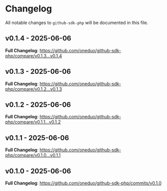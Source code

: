 # Changelog

All notable changes to `github-sdk-php` will be documented in this file.

## v0.1.4 - 2025-06-06

**Full Changelog**: https://github.com/oneduo/github-sdk-php/compare/v0.1.3...v0.1.4

## v0.1.3 - 2025-06-06

**Full Changelog**: https://github.com/oneduo/github-sdk-php/compare/v0.1.2...v0.1.3

## v0.1.2 - 2025-06-06

**Full Changelog**: https://github.com/oneduo/github-sdk-php/compare/v0.1.1...v0.1.2

## v0.1.1 - 2025-06-06

**Full Changelog**: https://github.com/oneduo/github-sdk-php/compare/v0.1.0...v0.1.1

## v0.1.0 - 2025-06-06

**Full Changelog**: https://github.com/oneduo/github-sdk-php/commits/v0.1.0
